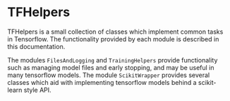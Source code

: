 # TFHelpers

TFHelpers is a small collection of classes which implement common tasks in Tensorflow. The
functionality provided by each module is described in this documentation.

The modules `FilesAndLogging` and `TrainingHelpers` provide functionality such as managing model
files and early stopping, and may be useful in many tensorflow models. The module `ScikitWrapper`
provides several classes which aid with implementing tensorflow models behind a scikit-learn style
API.